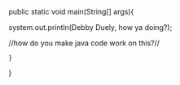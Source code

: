 public static void main(String[] args){

system.out.println(Debby Duely, how ya doing?);

//how do you make java code work on this?//

    }

}
